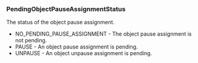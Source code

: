 ### PendingObjectPauseAssignmentStatus
The status of the object pause assignment.

- NO_PENDING_PAUSE_ASSIGNMENT - The object pause assignment is not pending.
- PAUSE - An object pause assignment is pending.
- UNPAUSE - An object unpause assignment is pending.
